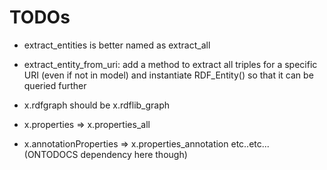 TODOs
=======

* extract_entities is better named as extract_all 

* extract_entity_from_uri: add a method to extract all triples for a specific URI (even if not in model) and instantiate RDF_Entity() so that it can be queried further 

* x.rdfgraph should be x.rdflib_graph

* x.properties => x.properties_all
* x.annotationProperties  => x.properties_annotation
etc..etc... (ONTODOCS dependency here though)
